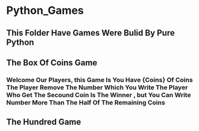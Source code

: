 # Python_Games
## This Folder Have Games Were Bulid By Pure Python

## The Box Of Coins Game
###  Welcome Our Players, this Game Is You Have {Coins} Of Coins The Player Remove The Number Which You Write The Player Who Get The Secound Coin Is The Winner , but You Can Write Number More Than The Half Of The Remaining Coins

## The Hundred Game
### 
